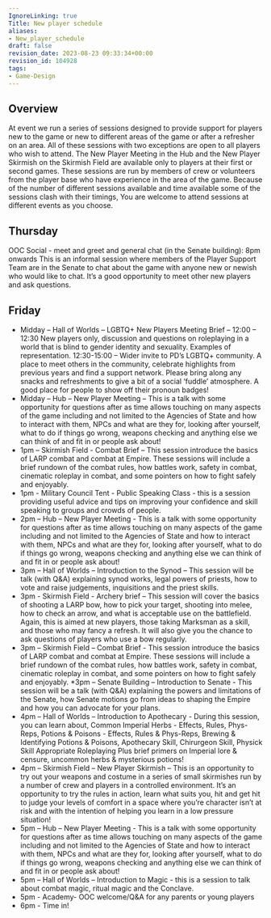 ```yaml
---
IgnoreLinking: true
Title: New player schedule
aliases:
- New_player_schedule
draft: false
revision_date: 2023-08-23 09:33:34+00:00
revision_id: 104928
tags:
- Game-Design
---
```


## Overview
At event we run a series of sessions designed to provide support for players new to the game or new to different areas of the game or after a refresher on an area. All of these sessions with two exceptions are open to all players who wish to attend. The New Player Meeting in the Hub and the New Player Skirmish on the Skirmish Field are available only to players at their first or second games.
These sessions are run by members of crew or volunteers from the player base who have experience in the area of the game.
Because of the number of different sessions available and time available some of the sessions clash with their timings, You are welcome to attend sessions at different events as you choose.
## Thursday
OOC Social - meet and greet and general chat (in the Senate building): 8pm onwards
This is an informal session where members of the Player Support Team are in the Senate to chat about the game with anyone new or newish who would like to chat. It’s a good opportunity to meet other new players and ask questions.
## Friday
* Midday – Hall of Worlds – LGBTQ+ New Players Meeting Brief – 12:00 – 12:30 New players only, discussion and questions on roleplaying in a world that is blind to gender identity and sexuality. Examples of representation. 12:30-15:00 – Wider invite to PD’s LGBTQ+ community.  A place to meet others in the community, celebrate highlights from previous years and find a support network. Please bring along any snacks and refreshments to give a bit of a social ‘fuddle’ atmosphere. A good place for people to show off their pronoun badges!
* Midday – Hub – New Player Meeting – This is a talk with some opportunity for questions after as time allows touching on many aspects of the game including and not limited to the Agencies of State and how to interact with them, NPCs and what are they for, looking after yourself, what to do if things go wrong, weapons checking and anything else we can think of and fit in or people ask about!
* 1pm – Skirmish Field - Combat Brief – This session introduce the basics of LARP combat and combat at Empire. These sessions will include a brief rundown of the combat rules, how battles work, safety in combat, cinematic roleplay in combat, and some pointers on how to fight safely and enjoyably.
* 1pm - Military Council Tent - Public Speaking Class -  this is a session providing useful advice and tips on improving your confidence and skill speaking to groups and crowds of people.
* 2pm – Hub – New Player Meeting  - This is a talk with some opportunity for questions after as time allows touching on many aspects of the game including and not limited to the Agencies of State and how to interact with them, NPCs and what are they for, looking after yourself, what to do if things go wrong, weapons checking and anything else we can think of and fit in or people ask about!
* 3pm – Hall of Worlds – Introduction to the Synod  – This session will be talk (with Q&A) explaining synod works, legal powers of priests, how to vote and raise judgements, inquisitions and the priest skills.
* 3pm - Skirmish Field - Archery brief  – This session will cover the basics of shooting a LARP bow, how to pick your target, shooting into melee, how to check an arrow, and what is acceptable use on the battlefield. Again, this is aimed at new players, those taking Marksman as a skill, and those who may fancy a refresh. It will also give you the chance to ask questions of players who use a bow regularly.
* 3pm – Skirmish Field – Combat Brief  - This session introduce the basics of LARP combat and combat at Empire. These sessions will include a brief rundown of the combat rules, how battles work, safety in combat, cinematic roleplay in combat, and some pointers on how to fight safely and enjoyably.
*3pm – Senate Building – Introduction to Senate - This session will be a talk (with Q&A) explaining the powers and limitations of the Senate, how Senate motions go from ideas to shaping the Empire and how you can advocate for your plans.
* 4pm – Hall of Worlds – Introduction to Apothecary  - During this session, you can learn about, Common Imperial Herbs - Effects, Rules, Phys-Reps, Potions & Poisons - Effects, Rules & Phys-Reps, Brewing & Identifying Potions & Poisons, Apothecary Skill, Chirurgeon Skill, Physick Skill Appropriate Roleplaying Plus brief primers on Imperial lore & censure, uncommon herbs & mysterious potions!
*  4pm – Skirmish Field – New Player Skirmish  – This is an opportunity to try out your weapons and costume in a series of small skirmishes run by a number of crew and players in a controlled environment. It’s an opportunity to try the rules in action, learn what suits you, hit and get hit to judge your levels of comfort in a space where you’re character isn’t at risk and with the intention of helping you learn in a low pressure situation!
*  5pm – Hub – New Player Meeting  - This is a talk with some opportunity for questions after as time allows touching on many aspects of the game including and not limited to the Agencies of State and how to interact with them, NPCs and what are they for, looking after yourself, what to do if things go wrong, weapons checking and anything else we can think of and fit in or people ask about!
*  5pm – Hall of Worlds – Introduction to Magic  -  this is a session to talk about combat magic, ritual magic and the Conclave.
*  5pm - Academy- OOC welcome/Q&A for any parents or young players 
*  6pm - Time in!